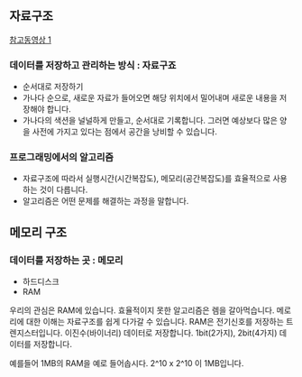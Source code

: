 ## 자료구조
[참고동영상 1](https://www.youtube.com/watch?v=bh23BDYOry8)

### 데이터를 저장하고 관리하는 방식 : 자료구죠 
- 순서대로 저장하기
- 가나다 순으로, 새로운 자료가 들어오면 해당 위치에서 밀어내며 새로운 내용을 저장해야 합니다. 
- 가나다의 색션을 널널하게 만들고, 순서대로 기록합니다. 그러면 예상보다 많은 양을 사전에 가지고 있다는 점에서 공간을 낭비할 수 있습니다. 


### 프로그래밍에서의 알고리즘
- 자료구조에 따라서 실행시간(시간복잡도), 메모리(공간복잡도)를 효율적으로 사용하는 것이 다릅니다. 
- 알고리즘은 어떤 문제를 해결하는 과정을 말합니다. 


## 메모리 구조 
### 데이터를 저장하는 곳 : 메모리
- 하드디스크
- RAM

우리의 관심은 RAM에 있습니다. 효율적이지 못한 알고리즘은 렘을 갈아먹습니다. 메로리에 대한 이해는 자료구조를 쉽게 다가갈 수 있습니다. RAM은 전기신호를 저장하는 트렌지스터입니다. 이진수(바이너리) 데이터로 저장합니다. 1bit(2가지), 2bit(4가지) 데이터를 저장합니다. 

예를들어 1MB의 RAM을 예로 들어솝시다. 2^10 x 2^10 이 1MB입니다. 